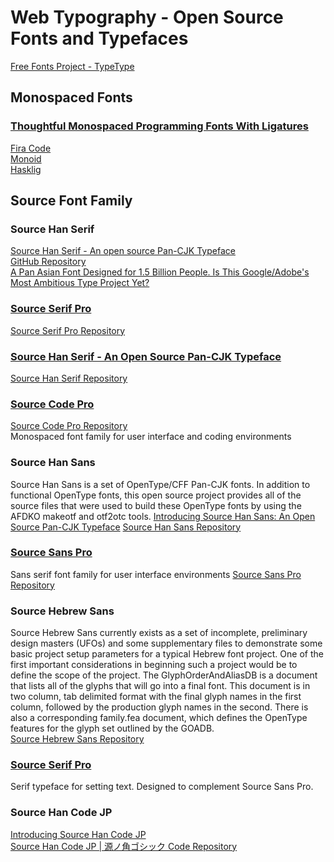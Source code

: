 # Web Typography - Open Source Fonts and Typefaces  

[Free Fonts Project - TypeType](http://typetype.ru/free-fonts/)  


## Monospaced Fonts  
### [Thoughtful Monospaced Programming Fonts With Ligatures](https://www.hanselman.com/blog/MonospacedProgrammingFontsWithLigatures.aspx)  
[Fira Code](https://github.com/tonsky/FiraCode)  
[Monoid](https://github.com/larsenwork/monoid)  
[Hasklig](https://github.com/i-tu/Hasklig)  

## Source Font Family  

### Source Han Serif  
[Source Han Serif - An open source Pan-CJK Typeface](https://source.typekit.com/source-han-serif/)  
[GitHub Repository](https://github.com/adobe-fonts/source-han-serif)  
[A Pan Asian Font Designed for 1.5 Billion People. Is This Google/Adobe's Most Ambitious Type Project Yet?](https://eyeondesign.aiga.org/a-pan-asian-font-designed-for-1-5-billion-people-is-this-google-adobes-most-ambitious-type-project-yet/)  

### [Source Serif Pro](http://adobe-fonts.github.io/source-serif-pro/)  
[Source Serif Pro Repository](https://github.com/adobe-fonts/source-serif-pro)  

### [Source Han Serif - An Open Source Pan-CJK Typeface](https://source.typekit.com/source-han-serif/)  
[Source Han Serif Repository](https://github.com/adobe-fonts/source-han-serif)  

### [Source Code Pro](http://adobe-fonts.github.io/source-code-pro/)
[Source Code Pro Repository](https://github.com/adobe-fonts/source-code-pro)  
Monospaced font family for user interface and coding environments

### Source Han Sans
Source Han Sans is a set of OpenType/CFF Pan-CJK fonts. In addition to functional OpenType fonts, this open source project provides all of the source files that were used to build these OpenType fonts by using the AFDKO makeotf and otf2otc tools.
[Introducing Source Han Sans: An Open Source Pan-CJK Typeface](https://blog.typekit.com/2014/07/15/introducing-source-han-sans/)
[Source Han Sans Repository](https://github.com/adobe-fonts/source-han-sans)  

### [Source Sans Pro](http://adobe-fonts.github.io/source-sans-pro/)  
Sans serif font family for user interface environments
[Source Sans Pro Repository](https://github.com/adobe-fonts/source-sans-pro)  

### Source Hebrew Sans
Source Hebrew Sans currently exists as a set of incomplete, preliminary design masters (UFOs) and some supplementary files to demonstrate some basic project setup parameters for a typical Hebrew font project. One of the first important considerations in beginning such a project would be to define the scope of the project. The GlyphOrderAndAliasDB is a document that lists all of the glyphs that will go into a final font. This document is in two column, tab delimited format with the final glyph names in the first column, followed by the production glyph names in the second. There is also a corresponding family.fea document, which defines the OpenType features for the glyph set outlined by the GOADB.  
[Source Hebrew Sans Repository](https://github.com/adobe-fonts/source-hebrew-sans)  

### [Source Serif Pro](http://adobe-fonts.github.io/source-serif-pro/)
Serif typeface for setting text. Designed to complement Source Sans Pro.

### Source Han Code JP  
[Introducing Source Han Code JP](http://blogs.adobe.com/CCJKType/2015/06/source-han-code-jp.html)  
[Source Han Code JP | 源ノ角ゴシック Code Repository](https://github.com/adobe-fonts/source-han-code-jp)  



